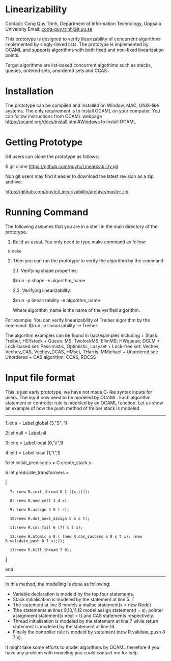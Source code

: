 
# Linearizability
Contact: Cong Quy Trinh, Department of Information Technology, Uppsala University
Email: cong-quy.trinh@it.uu.se

This prototype is designed to verify lilearizability of concurrent algorithms implemented by singly-linked lists. 
The prototype is implemented by OCAML and supports algorithms with both fixed and non-fixed linearization points. 

Target algorithms are list-based concurrent algothims such as stacks, queues, ordered sets, unordered sets and CCAS.

Installation
===============

The prototype can be compiled and installed on Window, MAC, UNIX-like systems. The only requirement is to install OCAML on your computer.  You can follow instructions from OCAML webpage https://ocaml.org/docs/install.html#Windows to install OCAML  

Getting Prototype
===============

   Git users can clone the prototype as follows:

   $ git clone https://github.com/quytc/Linearizability.git

   Non git users may find it easier to download the latest revision as
   a zip archive:

   https://github.com/quytc/Linearizability/archive/master.zip

Running Command
==================

   The following assumes that you are in a shell in the main directory
   of the prototype.

   1. Build as usual. You only need to type make command as follow:
      
     $ make

   2. Then you can run the prototype to verify the algorithm by the command 
   
      2.1. Verifying shape properties:

         $/run -p shape -e algorithm_name

      2.2. Verifying linearizability:
      
         $/run -p linearizability -e algorithm_name
      
      Where algorithm_name is the name of the verified algorithm.
      
   For example: You can verify linearizability of Treiber algorithm by the command: $/run -p linearizability -e Treiber. 
   
   The algorthm examples can be found in \src\examples including 
      + Stack: Treiber, HSYstack
      + Queue: MS, TwolockMS; ElimMS; HWqueue; DGLM
      + Lock-based set: Pessimistic, Optimistic, Lazyset
      + Lock-free set: Vechev, Vechev_CAS, Vechev_DCAS, HMset, THarris, MMichael
      + Unordered set: Unordered
      + CAS algorithm: CCAS, RDCSS


Input file format
==================   
This is just early prototype, we have not made C-like syntax inputs for users. The input now need to be modeled by OCAML. Each algorithm statement or controller rule is modeled by an OCAML function. Let us show an example of how the push method of treiber stack is modeled.

-------------------------------------------------------------------------------------------
  1:let s = Label.global (3,"S", 1)

  2:let null = Label.nil

  3:let x = Label.local (0,"x",1)

  4:let t = Label.local (1,"t",1)
  
  5:let initial_predicates  = C.create_stack s 
  
  6:let predicate_transformers =
  
   [
  
      7: (new R.init_thread 0 1 [|x;t|]);
  
      8: (new R.new_cell 1 4 x);
  
      9: (new R.assign 4 5 t s);
  
      10:(new R.dot_next_assign 5 6 x t);
   
      11:(new R.cas_fail 6 (7) s t x);
   
      12:(new R.atomic 6 8 [ (new R.cas_success 6 8 s t x); (new R.validate_push 8 7 x);]); 
   
      13:(new R.kill_thread 7 0);
  
  ]

end

 -------------------------------------------------------------------------------------------
In this method, the modelling is done as following:
   + Variable declaration is modeld by the top four statements. 
   + Stack initialisation is modeled by the statement at line 5. T
   + The statement at line 8 models a malloc statement(x = new Node) 
   + Tthe statements at lines 9,10,11,12 model assign statement(t = s), pointer assignment statement(x.next = t) and CAS statements respectively. 
   + Thread initialisation is modeled by the statement at line 7 while return statement is modeled by the statement at line 13. 
   + Finally the controller rule is modeld by statement (new R.validate_push 8 7 x). 
 
It might take some efforts to model algorithms by OCAML therefore if you have any problem with modeling you could contact me for help.


